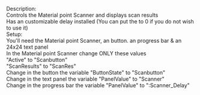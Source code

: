 Description:\
    Controls the Material point Scanner and displays scan results\
    Has an customizable delay installed (You can put the to 0 if you do not wish to use it)\
Setup:\
    You'll need the Material point Scanner, an button. an progress bar & an 24x24 text panel\
        In the Material point Scanner change ONLY these values\
            "Active" to "Scanbutton"\
            "ScanResults" to "ScanRes"\
        Change in the button the variable "ButtonState" to "Scanbutton"\
        Change in the text panel the variable "PanelValue" to "Scanner"\
        Change in the progress bar the variable "PanelValue" to ":Scanner_Delay"